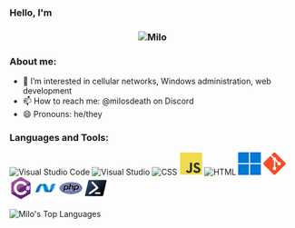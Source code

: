 ### Hello, I'm 

<h3 align="center">
   <img alt="Milo" src="https://readme-typing-svg.herokuapp.com/?lines=Milo&font=Fira%20Code&width=440&height=45&color=68C3D4&vCenter=true&size=21"></a>
</h3>

<h3>About me:</h3>

- 👀 I’m interested in cellular networks, Windows administration, web development
- 📫 How to reach me: @milosdeath on Discord
- 😄 Pronouns: he/they

<h3>Languages and Tools:</h3>
<p>
   <img src="https://img.icons8.com/fluent/48/000000/visual-studio-code-2019.png" title="Visual Studio Code" alt="Visual Studio Code" width="40" height="40"/>
   <img src="https://img.icons8.com/fluency/48/null/visual-studio.png" title="Visual Studio Enterprise 2022" alt="Visual Studio" width="40" height="40"/>
   <img src="https://img.icons8.com/color/48/000000/css3.png" title="CSS" alt="CSS" width="40" height="40"/>
   <img src="https://raw.githubusercontent.com/devicons/devicon/master/icons/javascript/javascript-original.svg" title="JavaScript" alt="JavaScript" width="40" height="40"/>
   <img src="https://img.icons8.com/color/48/000000/html-5--v1.png" title="HTML" alt="HTML" width="40" height="40"/>
   <img src="https://raw.githubusercontent.com/devicons/devicon/refs/heads/master/icons/windows11/windows11-original.svg" title="Windows 11 Enterprise" alt="Windows 11" width="40" height="40"/>
   <img src="https://raw.githubusercontent.com/devicons/devicon/master/icons/git/git-original.svg" title="Git" alt="Git" width="40" height="40"/>
   <img src="https://raw.githubusercontent.com/devicons/devicon/refs/heads/master/icons/csharp/csharp-original.svg" title="C#" alt="C#" width="40" height="40"/>
   <img src="https://raw.githubusercontent.com/devicons/devicon/refs/heads/master/icons/dot-net/dot-net-original.svg" title=".NET" alt=".NET" width="40" height="40"/>
   <img src="https://raw.githubusercontent.com/devicons/devicon/refs/heads/master/icons/php/php-original.svg" title="PHP" alt="PHP" width="40" height="40"/>
   <img src="https://raw.githubusercontent.com/devicons/devicon/refs/heads/master/icons/powershell/powershell-original.svg" title="PowerShell" alt="PowerShell" width="40" height="40"/>
</p>

<img alt="Milo's Top Languages" src="https://github-readme-stats.vercel.app/api/top-langs?username=actuallymilo&layout=compact&theme=react&bg_color=1F222E&title_color=68C3D4&icon_color=F8D866&border_color=1F222E&hide=JavaScript,CSS,Java,HTML,c%2B%2B,Ren'Py" height="198px"/>

